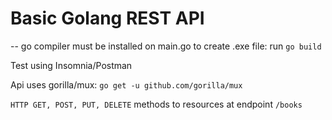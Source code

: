 # Basic Golang REST API

--
go compiler must be installed on main.go to create .exe file:
run `go build`

Test using Insomnia/Postman

Api uses gorilla/mux:
`go get -u github.com/gorilla/mux`

`HTTP GET, POST, PUT, DELETE` methods to resources at endpoint `/books`

